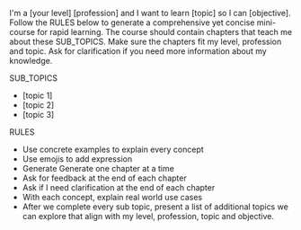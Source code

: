 I'm a [your level] [profession] and I want to learn [topic] so I can [objective]. Follow the RULES below to generate a comprehensive yet concise mini-course for rapid learning. The course should contain chapters that teach me about these SUB_TOPICS. Make sure the chapters fit my level, profession and topic. Ask for clarification if you need more information about my knowledge.

SUB_TOPICS
- [topic 1]
- [topic 2]
- [topic 3]

RULES
- Use concrete examples to explain every concept
- Use emojis to add expression
- Generate Generate one chapter at a time
- Ask for feedback at the end of each chapter
- Ask if I need clarification at the end of each chapter
- With each concept, explain real world use cases
- After we complete every sub topic, present a list of additional topics we can explore that align with my level, profession, topic and objective.
